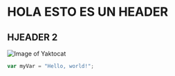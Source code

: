 # HOLA ESTO ES UN HEADER #
## HJEADER 2 ##
![Image of Yaktocat](https://octodex.github.com/images/yaktocat.png)
``` javascript
var myVar = "Hello, world!";
```
